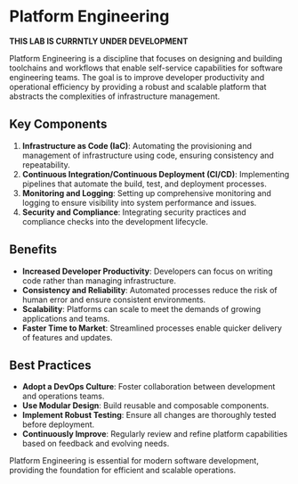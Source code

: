 # Platform Engineering

**THIS LAB IS CURRNTLY UNDER DEVELOPMENT**

Platform Engineering is a discipline that focuses on designing and building toolchains and workflows that enable self-service capabilities for software engineering teams. The goal is to improve developer productivity and operational efficiency by providing a robust and scalable platform that abstracts the complexities of infrastructure management.

## Key Components

1. **Infrastructure as Code (IaC)**: Automating the provisioning and management of infrastructure using code, ensuring consistency and repeatability.
2. **Continuous Integration/Continuous Deployment (CI/CD)**: Implementing pipelines that automate the build, test, and deployment processes.
3. **Monitoring and Logging**: Setting up comprehensive monitoring and logging to ensure visibility into system performance and issues.
4. **Security and Compliance**: Integrating security practices and compliance checks into the development lifecycle.

## Benefits

- **Increased Developer Productivity**: Developers can focus on writing code rather than managing infrastructure.
- **Consistency and Reliability**: Automated processes reduce the risk of human error and ensure consistent environments.
- **Scalability**: Platforms can scale to meet the demands of growing applications and teams.
- **Faster Time to Market**: Streamlined processes enable quicker delivery of features and updates.

## Best Practices

- **Adopt a DevOps Culture**: Foster collaboration between development and operations teams.
- **Use Modular Design**: Build reusable and composable components.
- **Implement Robust Testing**: Ensure all changes are thoroughly tested before deployment.
- **Continuously Improve**: Regularly review and refine platform capabilities based on feedback and evolving needs.

Platform Engineering is essential for modern software development, providing the foundation for efficient and scalable operations.
